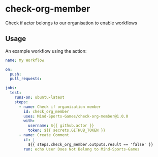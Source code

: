 # check-org-member
Check if actor belongs to our organisation to enable workflows

## Usage

An example workflow using the action:

```yaml
name: My Workflow

on:
  push:
  pull_requests:

jobs:
  test:
    runs-on: ubuntu-latest
    steps:
      - name: Check if organization member
        id: check_org_member
        uses: Mind-Sports-Games/check-org-member@1.0.0
        with:
          username: ${{ github.actor }}
          token: ${{ secrets.GITHUB_TOKEN }}
      - name: Create Comment
        if: |
          ${{ steps.check_org_member.outputs.result == 'false' }}
        run: echo User Does Not Belong to Mind-Sports-Games

```

